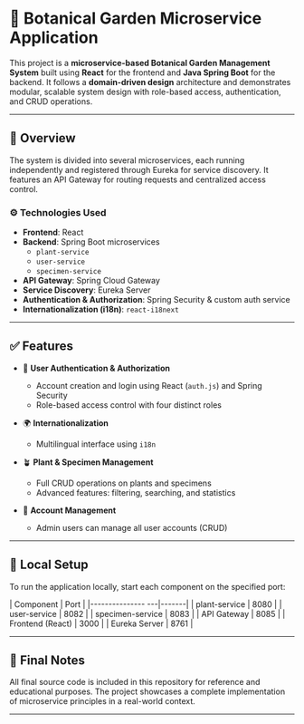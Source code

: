 # 🌿 Botanical Garden Microservice Application

This project is a **microservice-based Botanical Garden Management System** built using **React** for the frontend and **Java Spring Boot** for the backend. It follows a **domain-driven design** architecture and demonstrates modular, scalable system design with role-based access, authentication, and CRUD operations.

---

## 🧩 Overview

The system is divided into several microservices, each running independently and registered through Eureka for service discovery. It features an API Gateway for routing requests and centralized access control.

### ⚙️ Technologies Used

- **Frontend**: React 
- **Backend**: Spring Boot microservices
  - `plant-service` 
  - `user-service`
  - `specimen-service`
- **API Gateway**: Spring Cloud Gateway
- **Service Discovery**: Eureka Server
- **Authentication & Authorization**: Spring Security & custom auth service
- **Internationalization (i18n)**: `react-i18next`

---

## ✅ Features

- 🔐 **User Authentication & Authorization**
  - Account creation and login using React (`auth.js`) and Spring Security
  - Role-based access control with four distinct roles

- 🌍 **Internationalization**
  - Multilingual interface using `i18n`

- 🪴 **Plant & Specimen Management**
  - Full CRUD operations on plants and specimens
  - Advanced features: filtering, searching, and statistics

- 👤 **Account Management**
  - Admin users can manage all user accounts (CRUD)

---

## 🧪 Local Setup

To run the application locally, start each component on the specified port:

| Component         | Port  |
|--------------- ---|-------|
| plant-service     | 8080  |
| user-service      | 8082  |
| specimen-service  | 8083  |
| API Gateway       | 8085  |
| Frontend (React)  | 3000  |
| Eureka Server     | 8761  |

---

## 📂 Final Notes

All final source code is included in this repository for reference and educational purposes. The project showcases a complete implementation of microservice principles in a real-world context.

---

